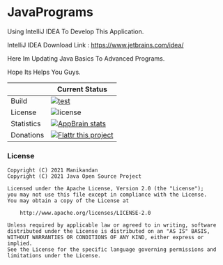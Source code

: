 # JavaPrograms

Using IntelliJ IDEA To Develop This Application.

IntelliJ IDEA Download Link : https://www.jetbrains.com/idea/

Here Im Updating Java Basics To Advanced Programs.

Hope Its Helps You Guys.

||Current Status|
|---|---|
|Build|[ ![test](https://github.com/ACRA/acra/workflows/test/badge.svg?branch=master) ](https://github.com/ACRA/acra/actions?query=workflow%3Atest)|
|License|![license](https://img.shields.io/github/license/ACRA/acra.svg)|
| Statistics|[![AppBrain stats](https://www.appbrain.com/stats/libraries/shield/acra.svg)](https://www.appbrain.com/stats/libraries/details/acra/acra)|
|Donations|[![Flattr this project](http://api.flattr.com/button/flattr-badge-large.png)](https://flattr.com/submit/auto?user_id=kevingaudin&url=http://acra.ch&title=ACRA%20-%20Application%20Crash%20Reports%20for%20Android&language=&tags=opensource%2Candroid&category=software&description=ACRA%20%28Application%20Crash%20Reports%20for%20Android%29%20is%20an%20open%20source%20android%20library%20for%20developers%2C%20enabling%20their%20apps%20to%20send%20detailed%20reports%20when%20they%20crash.)|


### License

   ```
   Copyright (C) 2021 Manikandan
   Copyright (C) 2021 Java Open Source Project

   Licensed under the Apache License, Version 2.0 (the "License");
   you may not use this file except in compliance with the License.
   You may obtain a copy of the License at

       http://www.apache.org/licenses/LICENSE-2.0

   Unless required by applicable law or agreed to in writing, software
   distributed under the License is distributed on an "AS IS" BASIS,
   WITHOUT WARRANTIES OR CONDITIONS OF ANY KIND, either express or implied.
   See the License for the specific language governing permissions and
   limitations under the License.
   ```
